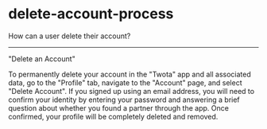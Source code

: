 # delete-account-process

How can a user delete their account?


-------------


"Delete an Account"


To permanently delete your account in the "Twota" app and all associated data, go to the "Profile" tab, navigate to the "Account" page, and select "Delete Account". If you signed up using an email address, you will need to confirm your identity by entering your password and answering a brief question about whether you found a partner through the app. Once confirmed, your profile will be completely deleted and removed.
